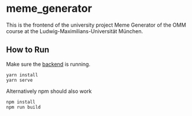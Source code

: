 # meme_generator

This is the frontend of the university project Meme Generator of the OMM course at the Ludwig-Maximilians-Universität München.

## How to Run

Make sure the [backend](https://github.com/zarahz/meme_generator_backend/) is running.

```
yarn install
yarn serve
```

Alternatively npm should also work
```
npm install
npm run build
```
